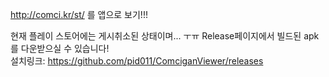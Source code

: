 http://comci.kr/st/ 를 앱으로 보기!!!

현재 플레이 스토어에는 게시취소된 상태이며... ㅜㅠ Release페이지에서 빌드된 apk를 다운받으실 수 있습니다!  
설치링크: https://github.com/pid011/ComciganViewer/releases
